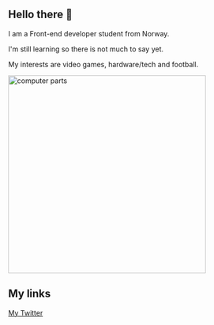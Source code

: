## Hello there 👋

I am a Front-end developer student from Norway.

I'm still learning so there is not much to say yet.

My interests are video games, hardware/tech and football.

<img src="https://th.bing.com/th/id/OIG.8gaVF3flTv4YlNARn1dH?pid=ImgGn" alt="computer parts" width=400 />

## My links

[My Twitter](https://twitter.com/aBadMan91)

<!--
**aBadMan91/aBadMan91** is a ✨ _special_ ✨ repository because its `README.md` (this file) appears on your GitHub profile.

Here are some ideas to get you started:

- 🔭 I’m currently working on ...
- 🌱 I’m currently learning ...
- 👯 I’m looking to collaborate on ...
- 🤔 I’m looking for help with ...
- 💬 Ask me about ...
- 📫 How to reach me: ...
- 😄 Pronouns: ...
- ⚡ Fun fact: ...
-->
